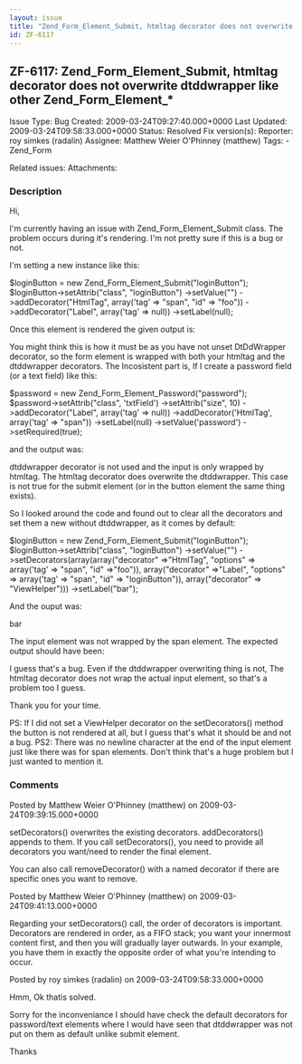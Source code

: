 ```yaml
---
layout: issue
title: "Zend_Form_Element_Submit, htmltag decorator does not overwrite dtddwrapper like other Zend_Form_Element_*"
id: ZF-6117
---
```


ZF-6117: Zend\_Form\_Element\_Submit, htmltag decorator does not overwrite dtddwrapper like other Zend\_Form\_Element\_\*
-------------------------------------------------------------------------------------------------------------------------

 Issue Type: Bug Created: 2009-03-24T09:27:40.000+0000 Last Updated: 2009-03-24T09:58:33.000+0000 Status: Resolved Fix version(s): 
 Reporter:  roy simkes (radalin)  Assignee:  Matthew Weier O'Phinney (matthew)  Tags: - Zend\_Form
 
 Related issues: 
 Attachments: 
### Description

Hi,

I'm currently having an issue with Zend\_Form\_Element\_Submit class. The problem occurs during it's rendering. I'm not pretty sure if this is a bug or not.

I'm setting a new instance like this:

$loginButton = new Zend\_Form\_Element\_Submit("loginButton"); $loginButton->setAttrib("class", "loginButton") ->setValue("") ->addDecorator("HtmlTag", array('tag' => "span", "id" => "foo")) ->addDecorator("Label", array('tag' => null)) ->setLabel(null);

Once this element is rendered the given output is:

You might think this is how it must be as you have not unset DtDdWrapper decorator, so the form element is wrapped with both your htmltag and the dtddwrapper decorators. The Incosistent part is, If I create a password field (or a text field) like this:

$password = new Zend\_Form\_Element\_Password("password"); $password->setAttrib("class", 'txtField') ->setAttrib("size", 10) ->addDecorator("Label", array('tag' => null)) ->addDecorator('HtmlTag', array('tag' => "span")) ->setLabel(null) ->setValue('password') ->setRequired(true);

and the output was:

dtddwrapper decorator is not used and the input is only wrapped by htmltag. The htmltag decorator does overwrite the dtddwrapper. This case is not true for the submit element (or in the button element the same thing exists).

So I looked around the code and found out to clear all the decorators and set them a new without dtddwrapper, as it comes by default:

$loginButton = new Zend\_Form\_Element\_Submit("loginButton"); $loginButton->setAttrib("class", "loginButton") ->setValue("") ->setDecorators(array(array("decorator" =>"HtmlTag", "options" => array('tag' => "span", "id" =>"foo")), array("decorator" =>"Label", "options" => array('tag' => "span", "id" => "loginButton")), array("decorator" => "ViewHelper"))) ->setLabel("bar");

And the ouput was:

bar

The input element was not wrapped by the span element. The expected output should have been:

I guess that's a bug. Even if the dtddwrapper overwriting thing is not, The htmltag decorator does not wrap the actual input element, so that's a problem too I guess.

Thank you for your time.

PS: If I did not set a ViewHelper decorator on the setDecorators() method the button is not rendered at all, but I guess that's what it should be and not a bug. PS2: There was no newline character at the end of the input element just like there was for span elements. Don't think that's a huge problem but I just wanted to mention it.

 

 

### Comments

Posted by Matthew Weier O'Phinney (matthew) on 2009-03-24T09:39:15.000+0000

setDecorators() overwrites the existing decorators. addDecorators() appends to them. If you call setDecorators(), you need to provide all decorators you want/need to render the final element.

You can also call removeDecorator() with a named decorator if there are specific ones you want to remove.

 

 

Posted by Matthew Weier O'Phinney (matthew) on 2009-03-24T09:41:13.000+0000

Regarding your setDecorators() call, the order of decorators is important. Decorators are rendered in order, as a FIFO stack; you want your innermost content first, and then you will gradually layer outwards. In your example, you have them in exactly the opposite order of what you're intending to occur.

 

 

Posted by roy simkes (radalin) on 2009-03-24T09:58:33.000+0000

Hmm, Ok thatis solved.

Sorry for the inconveniance I should have check the default decorators for password/text elements where I would have seen that dtddwrapper was not put on them as default unlike submit element.

Thanks

 

 